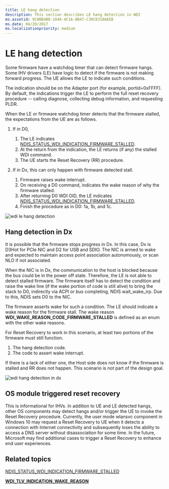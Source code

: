 ```yaml
---
title: LE hang detection
description: This section describes LE hang detection in WDI
ms.assetid: 9C0BB4B8-184A-4C1A-8B47-C30C8318AEEB
ms.date: 04/20/2017
ms.localizationpriority: medium
---
```


# LE hang detection


Some firmware have a watchdog timer that can detect firmware hangs. Some IHV drivers (LE) have logic to detect if the firmware is not making forward progress. The UE allows the LE to indicate such conditions.

The indication should be on the Adapter port (for example, portid=0xFFFF). By default, the indications trigger the LE to perform the full reset recovery procedure -- calling diagnose, collecting debug information, and requesting PLDR.

When the LE or firmware watchdog timer detects that the firmware stalled, the expectations from the UE are as follows.

1.  If in D0,
    1.  The LE indicates [NDIS\_STATUS\_WDI\_INDICATION\_FIRMWARE\_STALLED](./ndis-status-wdi-indication-firmware-stalled.md).
    2.  At the return from the indication, the LE returns (if any) the stalled WDI command.
    3.  The UE starts the Reset Recovery (RR) procedure.

2.  If in Dx, this can only happen with firmware detected stall.
    1.  Firmware raises wake interrupt.
    2.  On receiving a D0 command, indicates the wake reason of why the firmware stalled.
    3.  After returning D0 WDI OID, the LE indicates [NDIS\_STATUS\_WDI\_INDICATION\_FIRMWARE\_STALLED](./ndis-status-wdi-indication-firmware-stalled.md).
    4.  Finish the procedure as in D0: 1a, 1b, and 1c.

![wdi le hang detection](images/wdi-le-hang-detection-flow.png)

## Hang detection in Dx


It is possible that the firmware stops progress in Dx. In this case, Dx is D3Hot for PCIe NIC and D2 for USB and SDIO. The NIC is armed to wake and expected to maintain access point association autonomously, or scan NLO if not associated.

When the NIC is in Dx, the communication to the host is blocked because the bus could be in the power off state. Therefore, the LE is not able to detect stalled firmware. The firmware itself has to detect the condition and raise the wake line (if the wake portion of code is still alive) to bring the stack to D0, indirectly via ACPI or bus completing, NDIS wait\_wake\_irp. Due to this, NDIS sets D0 to the NIC.

The firmware asserts wake for such a condition. The LE should indicate a wake reason for the firmware stall. The wake reason **WDI\_WAKE\_REASON\_CODE\_FIRMWARE\_STALLED** is defined as an enum with the other wake reasons.

For Reset Recovery to work in this scenario, at least two portions of the firmware must still function.

1.  The hang detection code.
2.  The code to assert wake interrupt.

If there is a lack of either one, the Host side does not know if the firmware is stalled and RR does not happen. This scenario is not part of the design goal.

![wdi hang detection in dx](images/wdi-hang-detection-dx.png)

## OS module triggered reset recovery


This is informational for IHVs. In addition to UE and LE detected hangs, other OS components may detect hangs and/or trigger the UE to invoke the Reset Recovery procedure. Currently, the user mode wlansvc component in Windows 10 may request a Reset Recovery to UE when it detects a connection with Internet connectivity and subsequently loses the ability to access a DNS server without disassociation for some time. In the future, Microsoft may find additional cases to trigger a Reset Recovery to enhance end user experiences.

## Related topics


[NDIS\_STATUS\_WDI\_INDICATION\_FIRMWARE\_STALLED](./ndis-status-wdi-indication-firmware-stalled.md)

[**WDI\_TLV\_INDICATION\_WAKE\_REASON**](./wdi-tlv-indication-wake-reason.md)

 

